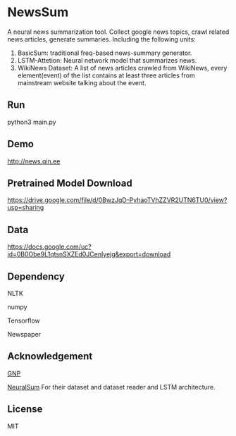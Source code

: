 # NewsSum

A neural news summarization tool. Collect google news topics, crawl related news articles, generate summaries.
Including the following units:
1. BasicSum: traditional freq-based news-summary generator.
2. LSTM-Attetion: Neural network model that summarizes news.
3. WikiNews Dataset: A list of news articles crawled from WikiNews, every element(event) of the list contains at least three articles from mainstream website talking about the event.

## Run
python3 main.py

## Demo

http://news.qin.ee

## Pretrained Model Download

https://drive.google.com/file/d/0BwzJqD-PyhaoTVhZZVR2UTN6TU0/view?usp=sharing

## Data

https://docs.google.com/uc?id=0B0Obe9L1qtsnSXZEd0JCenIyejg&export=download

## Dependency

NLTK

numpy

Tensorflow

Newspaper

## Acknowledgement

[GNP](https://github.com/mPAND/gnp) 

[NeuralSum](https://github.com/cheng6076/NeuralSum)
For their dataset and dataset reader and LSTM architecture.

## License
MIT
